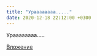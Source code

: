 ```yaml
---
title: "Ураааааааа....."
date: 2020-12-18 22:12:00 +0300
---
```


Ураааааааа.....

[Вложение](/assets/vk_photos/2/safiCMLEM2g.jpg)
